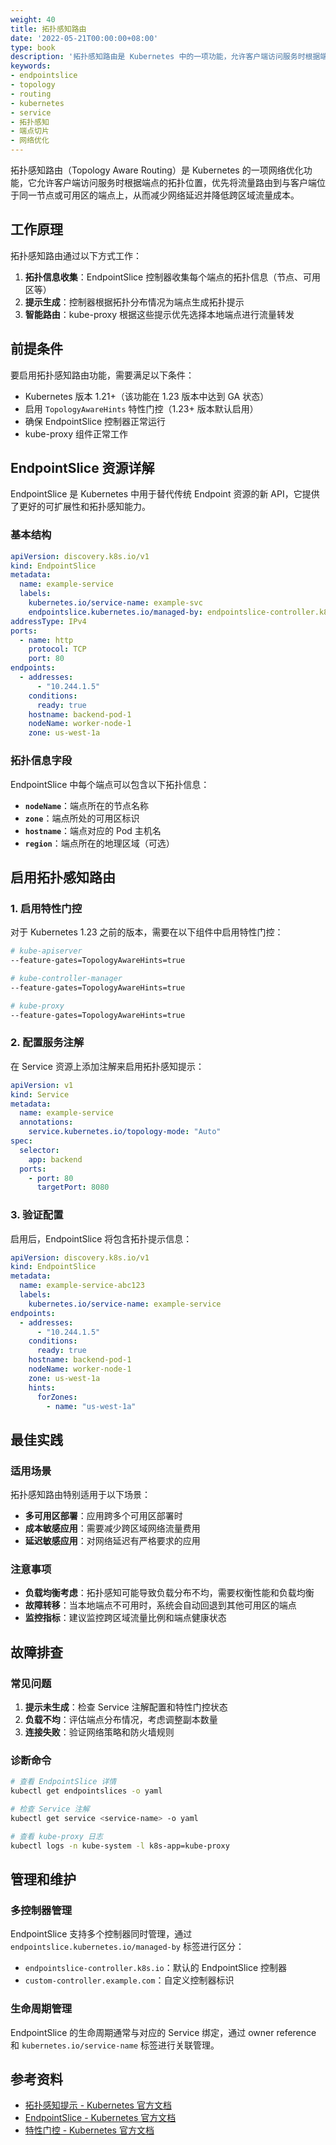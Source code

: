 ```yaml
---
weight: 40
title: 拓扑感知路由
date: '2022-05-21T00:00:00+08:00'
type: book
description: '拓扑感知路由是 Kubernetes 中的一项功能，允许客户端访问服务时根据端点拓扑优先路由到同一节点或可用区的端点，提高网络性能并减少跨区域流量成本。'
keywords:
- endpointslice
- topology
- routing
- kubernetes
- service
- 拓扑感知
- 端点切片
- 网络优化
---
```


拓扑感知路由（Topology Aware Routing）是 Kubernetes 的一项网络优化功能，它允许客户端访问服务时根据端点的拓扑位置，优先将流量路由到与客户端位于同一节点或可用区的端点上，从而减少网络延迟并降低跨区域流量成本。

## 工作原理

拓扑感知路由通过以下方式工作：

1. **拓扑信息收集**：EndpointSlice 控制器收集每个端点的拓扑信息（节点、可用区等）
2. **提示生成**：控制器根据拓扑分布情况为端点生成拓扑提示
3. **智能路由**：kube-proxy 根据这些提示优先选择本地端点进行流量转发

## 前提条件

要启用拓扑感知路由功能，需要满足以下条件：

- Kubernetes 版本 1.21+（该功能在 1.23 版本中达到 GA 状态）
- 启用 `TopologyAwareHints` 特性门控（1.23+ 版本默认启用）
- 确保 EndpointSlice 控制器正常运行
- kube-proxy 组件正常工作

## EndpointSlice 资源详解

EndpointSlice 是 Kubernetes 中用于替代传统 Endpoint 资源的新 API，它提供了更好的可扩展性和拓扑感知能力。

### 基本结构

```yaml
apiVersion: discovery.k8s.io/v1
kind: EndpointSlice
metadata:
  name: example-service
  labels:
    kubernetes.io/service-name: example-svc
    endpointslice.kubernetes.io/managed-by: endpointslice-controller.k8s.io
addressType: IPv4
ports:
  - name: http
    protocol: TCP
    port: 80
endpoints:
  - addresses:
      - "10.244.1.5"
    conditions:
      ready: true
    hostname: backend-pod-1
    nodeName: worker-node-1
    zone: us-west-1a
```

### 拓扑信息字段

EndpointSlice 中每个端点可以包含以下拓扑信息：

- **`nodeName`**：端点所在的节点名称
- **`zone`**：端点所处的可用区标识
- **`hostname`**：端点对应的 Pod 主机名
- **`region`**：端点所在的地理区域（可选）

## 启用拓扑感知路由

### 1. 启用特性门控

对于 Kubernetes 1.23 之前的版本，需要在以下组件中启用特性门控：

```bash
# kube-apiserver
--feature-gates=TopologyAwareHints=true

# kube-controller-manager
--feature-gates=TopologyAwareHints=true

# kube-proxy
--feature-gates=TopologyAwareHints=true
```

### 2. 配置服务注解

在 Service 资源上添加注解来启用拓扑感知提示：

```yaml
apiVersion: v1
kind: Service
metadata:
  name: example-service
  annotations:
    service.kubernetes.io/topology-mode: "Auto"
spec:
  selector:
    app: backend
  ports:
    - port: 80
      targetPort: 8080
```

### 3. 验证配置

启用后，EndpointSlice 将包含拓扑提示信息：

```yaml
apiVersion: discovery.k8s.io/v1
kind: EndpointSlice
metadata:
  name: example-service-abc123
  labels:
    kubernetes.io/service-name: example-service
endpoints:
  - addresses:
      - "10.244.1.5"
    conditions:
      ready: true
    hostname: backend-pod-1
    nodeName: worker-node-1
    zone: us-west-1a
    hints:
      forZones:
        - name: "us-west-1a"
```

## 最佳实践

### 适用场景

拓扑感知路由特别适用于以下场景：

- **多可用区部署**：应用跨多个可用区部署时
- **成本敏感应用**：需要减少跨区域网络流量费用
- **延迟敏感应用**：对网络延迟有严格要求的应用

### 注意事项

- **负载均衡考虑**：拓扑感知可能导致负载分布不均，需要权衡性能和负载均衡
- **故障转移**：当本地端点不可用时，系统会自动回退到其他可用区的端点
- **监控指标**：建议监控跨区域流量比例和端点健康状态

## 故障排查

### 常见问题

1. **提示未生成**：检查 Service 注解配置和特性门控状态
2. **负载不均**：评估端点分布情况，考虑调整副本数量
3. **连接失败**：验证网络策略和防火墙规则

### 诊断命令

```bash
# 查看 EndpointSlice 详情
kubectl get endpointslices -o yaml

# 检查 Service 注解
kubectl get service <service-name> -o yaml

# 查看 kube-proxy 日志
kubectl logs -n kube-system -l k8s-app=kube-proxy
```

## 管理和维护

### 多控制器管理

EndpointSlice 支持多个控制器同时管理，通过 `endpointslice.kubernetes.io/managed-by` 标签进行区分：

- `endpointslice-controller.k8s.io`：默认的 EndpointSlice 控制器
- `custom-controller.example.com`：自定义控制器标识

### 生命周期管理

EndpointSlice 的生命周期通常与对应的 Service 绑定，通过 owner reference 和 `kubernetes.io/service-name` 标签进行关联管理。

## 参考资料

- [拓扑感知提示 - Kubernetes 官方文档](https://kubernetes.io/zh-cn/docs/concepts/services-networking/topology-aware-routing/)
- [EndpointSlice - Kubernetes 官方文档](https://kubernetes.io/zh-cn/docs/concepts/services-networking/endpoint-slices/)
- [特性门控 - Kubernetes 官方文档](https://kubernetes.io/zh-cn/docs/reference/command-line-tools-reference/feature-gates/)
